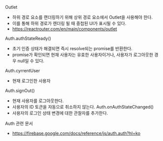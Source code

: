 Outlet

- 하위 경로 요소를 랜더링하기 위해 상위 경로 요소에서 Outlet을 사용해야 한다.
- 이를 통해 하위 경로가 렌더링 될 때 중첩된 UI가 표시될 수 있다.
- https://reactrouter.com/en/main/components/outlet

Auth.authStateReady()

- 초기 인증 상태가 해결되면 즉시 resolve되는 promise를 반환한다.
- promise가 확인되면 현재 사용자는 유효한 사용자이거나, 사용자가 로그아웃한 경우 null일 수 있다.

Auth.cyrrentUser

- 현재 로그인한 사용자

Auth.signOut()

- 현재 사용자를 로그아웃한다.
- 사용자의 ID 토큰을 자동으로 취소하지 않는다.
  Auth.onAuthStateChanged()
- 사용자의 로그인 상태 변경에 대한 관찰자를 추가한다.

Auth 관련 문서

- https://firebase.google.com/docs/reference/js/auth.auth?hl=ko
